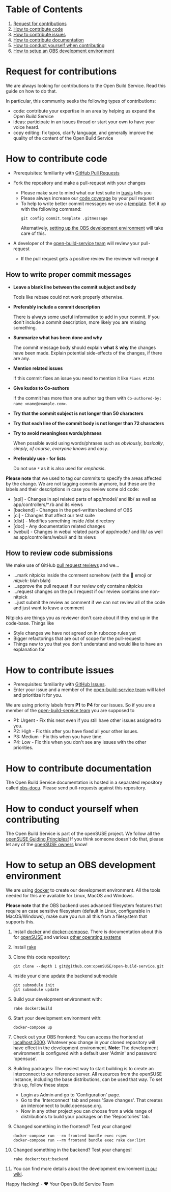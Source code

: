# Table of Contents

1. [Request for contributions](#request-for-contributions)
2. [How to contribute code](#how-to-contribute-code)
3. [How to contribute issues](#how-to-contribute-issues)
4. [How to contribute documentation](#how-to-contribute-documentation)
5. [How to conduct yourself when contributing](#how-to-conduct-yourself-when-contributing)
6. [How to setup an OBS development environment](#how-to-setup-an-obs-development-environment)

# Request for contributions
We are always looking for contributions to the Open Build Service. Read this guide on how to do that.

In particular, this community seeks the following types of contributions:

* code: contribute your expertise in an area by helping us expand the Open Build Service
* ideas: participate in an issues thread or start your own to have your voice heard.
* copy editing: fix typos, clarify language, and generally improve the quality of the content of the Open Build Service

# How to contribute code
* Prerequisites: familiarity with [GitHub Pull Requests](https://help.github.com/articles/using-pull-requests.)
* Fork the repository and make a pull-request with your changes
  * Please make sure to mind what our test suite in [travis](https://travis-ci.org/openSUSE/open-build-service) tells you
  * Please always increase our [code coverage](https://codeclimate.com/github/openSUSE/open-build-service) by your pull request
  * To help to write better commit messages we use a [template](https://github.com/openSUSE/open-build-service/blob/master/.gitmessage).
    Set it up with the following command:
    ```
    git config commit.template .gitmessage
    ```
    Alternatively, [setting up the OBS development environment](#how-to-setup-an-obs-development-environment) will take care of this.

* A developer of the [open-build-service team](https://github.com/orgs/openSUSE/teams/open-build-service) will review your pull-request
  * If the pull request gets a positive review the reviewer will merge it


## How to write proper commit messages

- **Leave a blank line between the commit subject and body**

  Tools like rebase could not work properly otherwise.

- **Preferably include a commit description**
  
  There is always some useful information to add in your commit. If you don't include a commit description, more likely you are missing something.
  
- **Summarize what has been done and why**

  The commit message body should explain **what** & **why** the changes have been made.
  Explain potential side-effects of the changes, if there are any.
 
- **Mention related issues**

  If this commit fixes an issue you need to mention it like `Fixes #1234`
  
- **Give kudos to Co-authors**

  If the commit has more than one author tag them with `Co-authored-by: name <name@example.com>`.

- **Try that the commit subject is not longer than 50 characters**

- **Try that each line of the commit body is not longer than 72 characters**

- **Try to avoid meaningless words/phrases**

  When possible avoid using words/phrases such as _obviously_, _basically_, _simply_, _of course_, _everyone knows_ and _easy_.

- **Preferably use `-` for lists**

  Do not use `*` as it is also used for _emphasis_.

**Please note** that we used to tag our commits to specify the areas affected by the change.
We are not tagging commits anymore, but these are the labels and their descriptions in case you review some old code:

  * [api]     - Changes in api related parts of app/model/ and lib/ as well as app/controllers/\*.rb and its views
  * [backend] - Changes in the perl-written backend of OBS
  * [ci]      - Changes that affect our test suite
  * [dist]    - Modifies something inside /dist directory
  * [doc]     - Any documentation related changes
  * [webui]   - Changes in webui related parts of app/model/ and lib/ as well as app/controllers/webui/ and its views

## How to review code submissions
We make use of GitHub [pull request reviews](https://help.github.com/articles/about-pull-request-reviews/) and we...

- ...mark nitpicks inside the comment somehow (with the 💭 emoji or *nitpick*: blah blah)
- ...approve the pull request if our review only contains nitpicks
- ...request changes on the pull request if our review contains one non-nitpick
- ...just submit the review as comment if we can not review all of the code and just want to leave a comment

Nitpicks are things you as reviewer don't care about if they end up in the code-base. Things like

- Style changes we have not agreed on in rubocop rules yet
- Bigger refactorings that are out of scope for the pull-request
- Things new to you that you don't understand and would like to have an explanation for

# How to contribute issues
* Prerequisites: familiarity with [GitHub Issues](https://guides.github.com/features/issues/).
* Enter your issue and a member of the [open-build-service team](https://github.com/orgs/openSUSE/teams/open-build-service) will label and prioritize it for you.

We are using priority labels from **P1** to **P4** for our issues. So if you are a member of the [open-build-service team](https://github.com/orgs/openSUSE/teams/open-build-service) you are supposed to
* P1: Urgent - Fix this next even if you still have other issues assigned to you.
* P2: High   - Fix this after you have fixed all your other issues.
* P3: Medium - Fix this when you have time.
* P4: Low  - Fix this when you don't see any issues with the other priorities.

# How to contribute documentation
The Open Build Service documentation is hosted in a separated repository called [obs-docu](https://github.com/openSUSE/obs-docu). Please send pull-requests against this repository. 

# How to conduct yourself when contributing
The Open Build Service is part of the openSUSE project. We follow all the [openSUSE Guiding
Principles!](http://en.opensuse.org/openSUSE:Guiding_principles) If you think
someone doesn't do that, please let any of the [openSUSE
owners](https:/en.openSUSE.org/openSUSE:Board) know!

# How to setup an OBS development environment
We are using [docker](https://www.docker.com/) to create our development
environment. All the tools needed for this are available for Linux, MacOS and
Windows.

**Please note** that the OBS backend uses advanced filesystem features
that require an case sensitive filesystem (default in Linux, configurable in MacOS/Windows),
make sure you run all this from a filesystem that supports this.

1. Install [docker](https://www.docker.com) and [docker-compose](https://docs.docker.com/compose/).
   There is documentation about this for [openSUSE](https://en.opensuse.org/SDB:Docker) and various
   [other operating systems](https://docs.docker.com/engine/installation/)

2. Install [rake](https://github.com/ruby/rake)

3. Clone this code repository:

    ```
    git clone --depth 1 git@github.com:openSUSE/open-build-service.git
    ```

4. Inside your clone update the backend submodule

   ```
   git submodule init
   git submodule update
   ```

5. Build your development environment with:

    ```
    rake docker:build
    ```

6. Start your development environment with:

    ```
    docker-compose up
    ```

7. Check out your OBS frontend:
You can access the frontend at [localhost:3000](http://localhost:3000). Whatever you change in your cloned repository will have effect in the development environment.
**Note**: The development environment is configured with a default user 'Admin' and password 'opensuse'.

8. Building packages:
     The easiest way to start building is to create an interconnect to our reference server. All resources from the openSUSE instance, including the base distributions, can be used that way.
     To set this up, follow these steps:
     * Login as Admin and go to 'Configuration' page.
     * Go to the 'Interconnect' tab and press 'Save changes'. That creates an interconnect to build.opensuse.org.
     * Now in any other project you can choose from a wide range of distributions to build your packages on the 'Repositories' tab.

9. Changed something in the frontend? Test your changes!

    ```
    docker-compose run --rm frontend bundle exec rspec
    docker-compose run --rm frontend bundle exec rake dev:lint
    ```

10. Changed something in the backend? Test your changes!

    ```
    rake docker:test:backend
    ```

11. You can find more details about the development environment [in our wiki](https://github.com/openSUSE/open-build-service/wiki/Development-Environment).

Happy Hacking! - :heart: Your Open Build Service Team
